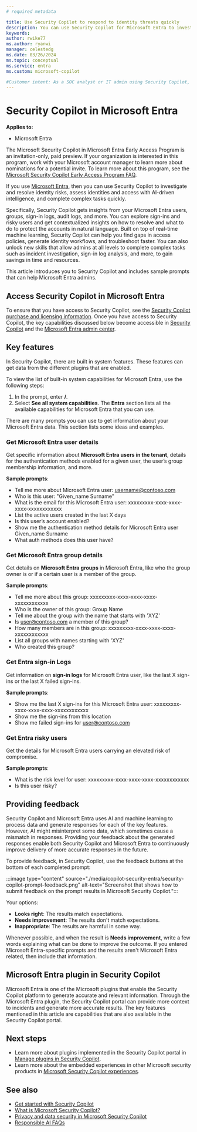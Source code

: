 ```yaml
---
# required metadata

title: Use Security Copilot to respond to identity threats quickly
description: You can use Security Copilot for Microsoft Entra to investigate and resolve identity risks, assess identities and access with AI-driven intelligence, and complete complex tasks quickly.
keywords:
author: rwike77
ms.author: ryanwi
manager: celestedg
ms.date: 03/26/2024
ms.topic: conceptual
ms.service: entra
ms.custom: microsoft-copilot

#Customer intent: As a SOC analyst or IT admin using Security Copilot, I want to get an understanding of the Microsoft Entra integration, so that I can use it to respond to and remediate identity risks.
---
```


# Security Copilot in Microsoft Entra

**Applies to:**

- Microsoft Entra

The Microsoft Security Copilot in Microsoft Entra Early Access Program is an invitation-only, paid preview. If your organization is interested in this program, work with your Microsoft account manager to learn more about nominations for a potential invite. To learn more about this program, see the [Microsoft Security Copilot Early Access Program FAQ](/security-copilot/faq-security-copilot).

If you use [Microsoft Entra](/entra/fundamentals/whatis), then you can use Security Copilot to investigate and resolve identity risks, assess identities and access with AI-driven intelligence, and complete complex tasks quickly.

Specifically, Security Copilot gets insights from your Microsoft Entra users, groups, sign-in logs, audit logs, and more. You can explore sign-ins and risky users and get contextualized insights on how to resolve and what to do to protect the accounts in natural language.  Built on top of real-time machine learning, Security Copilot can help you find gaps in access policies, generate identity workflows, and troubleshoot faster. You can also unlock new skills that allow admins at all levels to complete complex tasks such as incident investigation, sign-in log analysis, and more, to gain savings in time and resources.

This article introduces you to Security Copilot and includes sample prompts that can help Microsoft Entra admins.

## Access Security Copilot in Microsoft Entra

To ensure that you have access to Security Copilot, see the [Security Copilot purchase and licensing information](/security-copilot/faq-security-copilot). Once you have access to Security Copilot, the key capabilities discussed below become accessible in [Security Copilot](https://go.microsoft.com/fwlink/?linkid=2247989) and the [Microsoft Entra admin center](https://entra.microsoft.com/).

## Key features

In Security Copilot, there are built in system features. These features can get data from the different plugins that are enabled.

To view the list of built-in system capabilities for Microsoft Entra, use the following steps:

1. In the prompt, enter **/**.
2. Select **See all system capabilities**. The **Entra** section lists all the available capabilities for Microsoft Entra that you can use.

There are many prompts you can use to get information about your Microsoft Entra data. This section lists some ideas and examples.

### Get Microsoft Entra user details 

Get specific information about **Microsoft Entra users in the tenant**, details for the authentication methods enabled for a given user, the user’s group membership information, and more.

**Sample prompts**:

- Tell me more about Microsoft Entra user: username@contoso.com 
- Who is this user: "Given_name Surname"
- What is the email for this Microsoft Entra user:  xxxxxxxxx-xxxx-xxxx-xxxx-xxxxxxxxxxxx 
- List the active users created in the last X days
- Is this user’s account enabled?
- Show me the authentication method details for Microsoft Entra user Given_name Surname
- What auth methods does this user have?

### Get Microsoft Entra group details 

Get details on **Microsoft Entra groups** in Microsoft Entra, like who the group owner is or if a certain user is a member of the group.

**Sample prompts**:

- Tell me more about this group: xxxxxxxxx-xxxx-xxxx-xxxx-xxxxxxxxxxxx  
- Who is the owner of this group: Group Name 
- Tell me about the group with the name that starts with 'XYZ'
- Is user@contoso.com a member of this group?
- How many members are in this group:  xxxxxxxxx-xxxx-xxxx-xxxx-xxxxxxxxxxxx 
- List all groups with names starting with 'XYZ'
- Who created this group?

### Get Entra sign-in Logs 

Get information on **sign-in logs** for Microsoft Entra user, like the last X sign-ins or the last X failed sign-ins.

**Sample prompts**:

- Show me the last X sign-ins for this Microsoft Entra user: xxxxxxxxx-xxxx-xxxx-xxxx-xxxxxxxxxxxx 
- Show me the sign-ins from this location
- Show me failed sign-ins for user@contoso.com

### Get Entra risky users

Get the details for Microsoft Entra users carrying an elevated risk of compromise. 

**Sample prompts**:

- What is the risk level for user: xxxxxxxxx-xxxx-xxxx-xxxx-xxxxxxxxxxxx 
- Is this user risky?

## Providing feedback

Security Copilot and Microsoft Entra uses AI and machine learning to process data and generate responses for each of the key features. However, AI might misinterpret some data, which sometimes cause a mismatch in responses. Providing your feedback about the generated responses enable both Security Copilot and Microsoft Entra to continuously improve delivery of more accurate responses in the future.

To provide feedback, in Security Copilot, use the feedback buttons at the bottom of each completed prompt:

:::image type="content" source="./media/copilot-security-entra/security-copilot-prompt-feedback.png" alt-text="Screenshot that shows how to submit feedback on the prompt results in Microsoft Security Copilot.":::

Your options:

- **Looks right**: The results match expectations.
- **Needs improvement**: The results don't match expectations.
- **Inappropriate**: The results are harmful in some way.

Whenever possible, and when the result is **Needs improvement**, write a few words explaining what can be done to improve the outcome. If you entered Microsoft Entra-specific prompts and the results aren't Microsoft Entra related, then include that information.

## Microsoft Entra plugin in Security Copilot

Microsoft Entra is one of the Microsoft plugins that enable the Security Copilot platform to generate accurate and relevant information. Through the Microsoft Entra plugin, the Security Copilot portal can provide more context to incidents and generate more accurate results. The key features mentioned in this article are capabilities that are also available in the Security Copilot portal.

## Next steps

- Learn more about plugins implemented in the Security Copilot portal in [Manage plugins in Security Copilot](/security-copilot/manage-plugins).
- Learn more about the embedded experiences in other Microsoft security products in [Microsoft Security Copilot experiences](/security-copilot/experiences-security-copilot).

## See also

- [Get started with Security Copilot](/security-copilot/get-started-security-copilot)
- [What is Microsoft Security Copilot?](/security-copilot/microsoft-security-copilot)
- [Privacy and data security in Microsoft Security Copilot](/security-copilot/privacy-data-security)
- [Responsible AI FAQs](/security-copilot/responsible-ai-overview-security-copilot)

